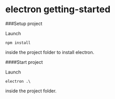 # electron getting-started

###Setup project

Launch

```
npm install 
```
inside the project folder to install electron.

####Start project

Launch
```
electron .\
```

inside the project folder.